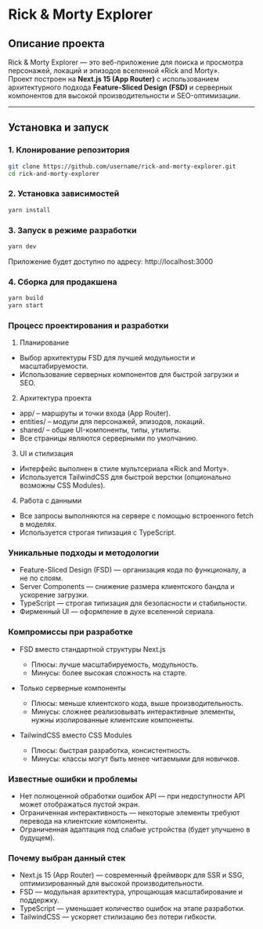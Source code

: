 # Rick & Morty Explorer

## Описание проекта
Rick & Morty Explorer — это веб-приложение для поиска и просмотра персонажей, локаций и эпизодов вселенной «Rick and Morty».  
Проект построен на **Next.js 15 (App Router)** с использованием архитектурного подхода **Feature-Sliced Design (FSD)** и серверных компонентов для высокой производительности и SEO-оптимизации.

---

## Установка и запуск

### 1. Клонирование репозитория
```bash
git clone https://github.com/username/rick-and-morty-explorer.git
cd rick-and-morty-explorer
```

### 2. Установка зависимостей
```bash
yarn install
```

### 3. Запуск в режиме разработки
```bash
yarn dev
```
Приложение будет доступно по адресу: http://localhost:3000

### 4. Сборка для продакшена
```bash
yarn build
yarn start
```

### Процесс проектирования и разработки

1. Планирование

- Выбор архитектуры FSD для лучшей модульности и масштабируемости.
- Использование серверных компонентов для быстрой загрузки и SEO.

2. Архитектура проекта

- app/ – маршруты и точки входа (App Router).
- entities/ – модули для персонажей, эпизодов, локаций.
- shared/ – общие UI-компоненты, типы, утилиты.
- Все страницы являются серверными по умолчанию.

3. UI и стилизация

- Интерфейс выполнен в стиле мультсериала «Rick and Morty».
- Используется TailwindCSS для быстрой верстки (опционально возможны CSS Modules).

4. Работа с данными

- Все запросы выполняются на сервере с помощью встроенного fetch в моделях.
- Используется строгая типизация с TypeScript.

### Уникальные подходы и методологии
- Feature-Sliced Design (FSD) — организация кода по функционалу, а не по слоям.
- Server Components — снижение размера клиентского бандла и ускорение загрузки.
- TypeScript — строгая типизация для безопасности и стабильности.
- Фирменный UI — оформление в духе вселенной сериала.

### Компромиссы при разработке

- FSD вместо стандартной структуры Next.js
  - Плюсы: лучше масштабируемость, модульность.
  - Минусы: более высокая сложность на старте.

- Только серверные компоненты
  - Плюсы: меньше клиентского кода, выше производительность.
  - Минусы: сложнее реализовывать интерактивные элементы, нужны изолированные клиентские компоненты.

- TailwindCSS вместо CSS Modules
  - Плюсы: быстрая разработка, консистентность.
  - Минусы: классы могут быть менее читаемыми для новичков.

### Известные ошибки и проблемы

- Нет полноценной обработки ошибок API — при недоступности API может отображаться пустой экран.
- Ограниченная интерактивность — некоторые элементы требуют перевода на клиентские компоненты.
- Ограниченная адаптация под слабые устройства (будет улучшено в будущем).

### Почему выбран данный стек

- Next.js 15 (App Router) — современный фреймворк для SSR и SSG, оптимизированный для высокой производительности.
- FSD — модульная архитектура, упрощающая масштабирование и поддержку.
- TypeScript — уменьшает количество ошибок на этапе разработки.
- TailwindCSS — ускоряет стилизацию без потери гибкости.
